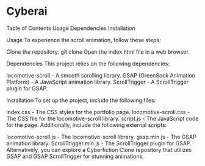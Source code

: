 # Cyberai

Table of Contents
  Usage
  Dependencies
  Installation
  
Usage
  To experience the scroll animation, follow these steps:

  Clone the repository: git clone <repository-url>
  Open the index.html file in a web browser.
  
Dependencies
  This project relies on the following dependencies:
  
  locomotive-scroll - A smooth scrolling library.
  GSAP (GreenSock Animation Platform) - A JavaScript animation library.
  ScrollTrigger - A ScrollTrigger plugin for GSAP.
  
Installation
  To set up the project, include the following files:
  
  index.css - The CSS styles for the portfolio page.
  locomotive-scroll.css - The CSS file for the locomotive-scroll library.
  script.js - The JavaScript code for the page.
  Additionally, include the following external scripts:
  
  locomotive-scroll.js - The locomotive-scroll library.
  gsap.min.js - The GSAP animation library.
  ScrollTrigger.min.js - The ScrollTrigger plugin for GSAP.
  Alternatively, you can explore a Cyberfiction Clone repository that utilizes GSAP and GSAP ScrollTrigger for stunning animations,
